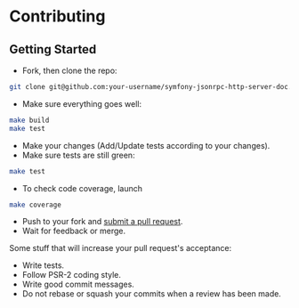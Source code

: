 # Contributing

## Getting Started
 * Fork, then clone the repo:
```bash
git clone git@github.com:your-username/symfony-jsonrpc-http-server-doc.git
````

 * Make sure everything goes well:
```bash
make build
make test
```

 * Make your changes (Add/Update tests according to your changes).
 * Make sure tests are still green:
```bash
make test
```

 * To check code coverage, launch
```bash
make coverage
```

 * Push to your fork and [submit a pull request](https://github.com/yoanm/symfony-jsonrpc-http-server-doc/compare/).
 * Wait for feedback or merge.

  Some stuff that will increase your pull request's acceptance:
   * Write tests.
   * Follow PSR-2 coding style.
   * Write good commit messages.
   * Do not rebase or squash your commits when a review has been made.

